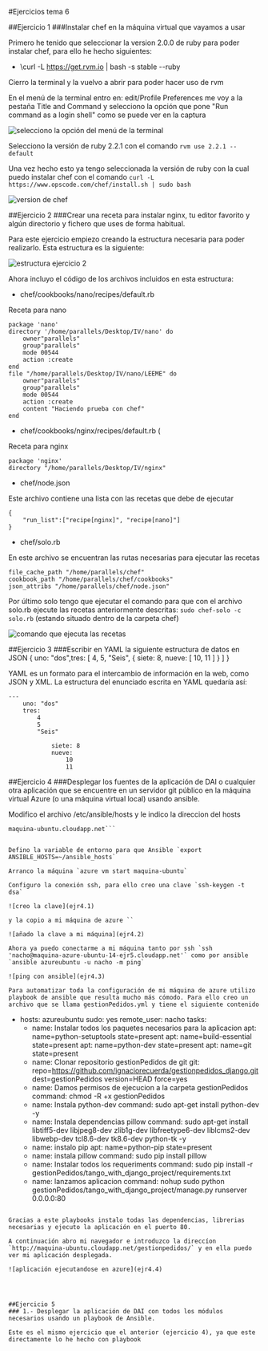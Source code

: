 #Ejercicios tema 6


##Ejercicio 1
###Instalar chef en la máquina virtual que vayamos a usar

Primero he tenido que seleccionar la version 2.0.0 de ruby para poder instalar chef, para ello he hecho siguientes:

* \curl -L https://get.rvm.io | bash -s stable --ruby 

Cierro la terminal y la vuelvo a abrir para poder hacer uso de rvm

En el menú de la terminal entro en: edit/Profile Preferences  me voy a la pestaña Title and Command y selecciono la opción que pone "Run command as a login shell" como se puede ver en la captura

![selecciono la opción del menú de la terminal](ejr1.1)

Selecciono la versión de ruby 2.2.1 con el comando `rvm use 2.2.1 --default`

Una vez hecho esto ya tengo seleccionada la versión de ruby con la cual puedo instalar chef con el comando `curl -L https://www.opscode.com/chef/install.sh | sudo bash`

![version de chef](ejr1.2)


##Ejercicio 2
###Crear una receta para instalar nginx, tu editor favorito y algún directorio y fichero que uses de forma habitual.

Para este ejercicio empiezo creando la estructura necesaria para poder realizarlo. Esta estructura es la siguiente:

![estructura ejercicio 2](ejr2.1)

Ahora incluyo el código de los archivos incluidos en esta estructura:

* chef/cookbooks/nano/recipes/default.rb 

Receta para nano

```
package 'nano'directory '/home/parallels/Desktop/IV/nano' do   	owner"parallels"   	group"parallels"    mode 00544   	action :createendfile "/home/parallels/Desktop/IV/nano/LEEME" do   	owner"parallels"   	group"parallels"   	mode 00544   	action :create    content "Haciendo prueba con chef"end
```

* chef/cookbooks/nginx/recipes/default.rb (

Receta para nginx

```
package 'nginx'directory "/home/parallels/Desktop/IV/nginx"
```

* chef/node.json

Este archivo contiene una lista con las recetas que debe de ejecutar

```
{    "run_list":["recipe[nginx]", "recipe[nano]"]}
```

* chef/solo.rb

En este archivo se encuentran las rutas necesarias para ejecutar las recetas

```
file_cache_path "/home/parallels/chef" cookbook_path "/home/parallels/chef/cookbooks" json_attribs "/home/parallels/chef/node.json" 
```

Por último solo tengo que ejecutar el comando para que con el archivo solo.rb ejecute las recetas anteriormente descritas: `sudo chef-solo -c solo.rb` (estando situado dentro de la carpeta chef)

![comando que ejecuta las recetas](ejr2.2)

##Ejercicio 3
###Escribir en YAML la siguiente estructura de datos en JSON { uno: "dos",tres: [ 4, 5, "Seis", { siete: 8, nueve: [ 10, 11 ] } ] }

YAML es un formato para el intercambio de información  en la web, como JSON y XML. La estructura del enunciado escrita en YAML quedaría así:


	---
		uno: "dos"
		tres:
			4
			5
			"Seis"
			
				siete: 8
				nueve:
					10
					11
	



##Ejercicio 4
###Desplegar los fuentes de la aplicación de DAI o cualquier otra aplicación que se encuentre en un servidor git público en la máquina virtual Azure (o una máquina virtual local) usando ansible.

Modifico el archivo /etc/ansible/hosts y le indico la direccion del hosts
```[azureubuntu]maquina-ubuntu.cloudapp.net```


Defino la variable de entorno para que Ansible `export ANSIBLE_HOSTS=~/ansible_hosts`

Arranco la máquina `azure vm start maquina-ubuntu`

Configuro la conexión ssh, para ello creo una clave `ssh-keygen -t dsa` 

![creo la clave](ejr4.1)

y la copio a mi máquina de azure ``

![añado la clave a mi máquina](ejr4.2)

Ahora ya puedo conectarme a mi máquina tanto por ssh `ssh 'nacho@maquina-azure-ubuntu-14-ejr5.cloudapp.net'` como por ansible `ansible azureubuntu -u nacho -m ping`

![ping con ansible](ejr4.3)

Para automatizar toda la configuración de mi máquina de azure utilizo playbook de ansible que resulta mucho más cómodo. Para ello creo un archivo que se llama gestionPedidos.yml y tiene el siguiente contenido

```
- hosts: azureubuntu
  sudo: yes
  remote_user: nacho
  tasks:
  - name: Instalar todos los paquetes necesarios para la aplicacion
    apt: name=python-setuptools state=present
    apt: name=build-essential state=present
    apt: name=python-dev state=present
    apt: name=git state=present
  - name: Clonar repositorio gestionPedidos de git
    git: repo=https://github.com/ignaciorecuerda/gestionpedidos_django.git  dest=gestionPedidos version=HEAD force=yes
  - name: Damos permisos de ejecucion a la carpeta gestionPedidos
    command: chmod -R +x gestionPedidos
  - name: Instala python-dev
    command: sudo apt-get install python-dev -y
  - name: Instala dependencias pillow
    command: sudo apt-get install libtiff5-dev libjpeg8-dev zlib1g-dev libfreetype6-dev liblcms2-dev libwebp-dev tcl8.6-dev tk8.6-dev python-tk -y
  - name: instalo pip
    apt: name=python-pip state=present
  - name: instala pillow
    command: sudo pip install pillow 
  - name: Instalar todos los requeriments 
    command: sudo pip install -r gestionPedidos/tango_with_django_project/requirements.txt
  - name: lanzamos aplicacion
    command: nohup sudo python gestionPedidos/tango_with_django_project/manage.py runserver 0.0.0.0:80
```

Gracias a este playbooks instalo todas las dependencias, librerias necesarias y ejecuto la aplicación en el puerto 80.

A continuación abro mi navegador e introduzco la direccíon `http://maquina-ubuntu.cloudapp.net/gestionpedidos/` y en ella puedo ver mi aplicación desplegada.

![aplicación ejecutandose en azure](ejr4.4)




##Ejercicio 5
### 1.- Desplegar la aplicación de DAI con todos los módulos necesarios usando un playbook de Ansible.

Este es el mismo ejercicio que el anterior (ejercicio 4), ya que este directamente lo he hecho con playbook

